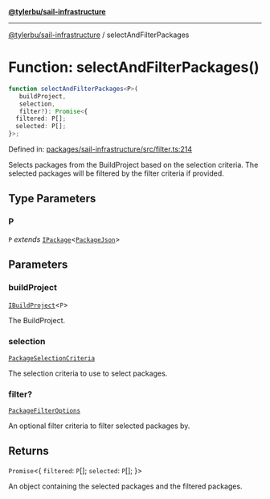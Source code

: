 [**@tylerbu/sail-infrastructure**](../README.md)

***

[@tylerbu/sail-infrastructure](../README.md) / selectAndFilterPackages

# Function: selectAndFilterPackages()

```ts
function selectAndFilterPackages<P>(
   buildProject, 
   selection, 
   filter?): Promise<{
  filtered: P[];
  selected: P[];
}>;
```

Defined in: [packages/sail-infrastructure/src/filter.ts:214](https://github.com/microsoft/FluidFramework/blob/main/packages/sail-infrastructure/src/filter.ts#L214)

Selects packages from the BuildProject based on the selection criteria. The selected packages will be filtered by the
filter criteria if provided.

## Type Parameters

### P

`P` *extends* [`IPackage`](../interfaces/IPackage.md)\<[`PackageJson`](../type-aliases/PackageJson.md)\>

## Parameters

### buildProject

[`IBuildProject`](../interfaces/IBuildProject.md)\<`P`\>

The BuildProject.

### selection

[`PackageSelectionCriteria`](../interfaces/PackageSelectionCriteria.md)

The selection criteria to use to select packages.

### filter?

[`PackageFilterOptions`](../interfaces/PackageFilterOptions.md)

An optional filter criteria to filter selected packages by.

## Returns

`Promise`\<\{
  `filtered`: `P`[];
  `selected`: `P`[];
\}\>

An object containing the selected packages and the filtered packages.
